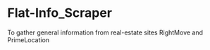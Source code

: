 # Flat-Info_Scraper
To gather general information from real-estate sites RightMove and PrimeLocation
